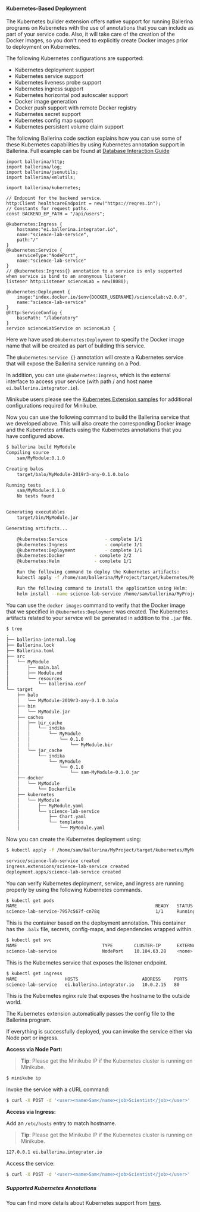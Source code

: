 #### Kubernetes-Based Deployment

The Kubernetes builder extension offers native support for running Ballerina programs on Kubernetes with the use of annotations that you can include as part of your service code. Also, it will take care of the creation of the Docker images, so you don't need to explicitly create Docker images prior to deployment on Kubernetes.

The following Kubernetes configurations are supported:
- Kubernetes deployment support
- Kubernetes service support
- Kubernetes liveness probe support
- Kubernetes ingress support
- Kubernetes horizontal pod autoscaler support
- Docker image generation
- Docker push support with remote Docker registry
- Kubernetes secret support
- Kubernetes config map support
- Kubernetes persistent volume claim support

The following Ballerina code section explains how you can use some of these Kubernetes capabilities by using Kubernetes annotation support in Ballerina. 
Full example can be found at [Database Interaction Guide](https://ballerina.io/learn/by-guide/data-backed-service/)

```ballerina
import ballerina/http;
import ballerina/log;
import ballerina/jsonutils;
import ballerina/xmlutils;

import ballerina/kubernetes;

// Endpoint for the backend service.
http:Client healthcareEndpoint = new("https://reqres.in");
// Constants for request paths.
const BACKEND_EP_PATH = "/api/users";

@kubernetes:Ingress {
    hostname:"ei.ballerina.integrator.io",
    name:"science-lab-service",
    path:"/"
}
@kubernetes:Service {
    serviceType:"NodePort",
    name:"science-lab-service"
}
// @kubernetes:Ingress{} annotation to a service is only supported when service is bind to an anonymous listener
listener http:Listener scienceLab = new(8080);

@kubernetes:Deployment {
    image:"index.docker.io/$env{DOCKER_USERNAME}/sciencelab:v2.0.0",
    name:"science-lab-service"
}
@http:ServiceConfig {
    basePath: "/laboratory"
}
service scienceLabService on scienceLab {
```

Here we have used `@kubernetes:Deployment` to specify the Docker image name that will be created as part of building this service. 

The `@kubernetes:Service {}` annotation will create a Kubernetes service that will expose the Ballerina service running on a Pod.

In addition, you can use `@kubernetes:Ingress`, which is the external interface to access your service (with path / and host name `ei.ballerina.integrator.io`).

Minikube users please see the [Kubernetes Extension samples](https://github.com/ballerinax/kubernetes/tree/master/samples) for additional configurations required for Minikube.

Now you can use the following command to build the Ballerina service that we developed above. This will also create the corresponding Docker image and the Kubernetes artifacts using the Kubernetes annotations that you have configured above.

```bash
$ ballerina build MyModule
Compiling source
	sam/MyModule:0.1.0

Creating balos
	target/balo/MyModule-2019r3-any-0.1.0.balo

Running tests
    sam/MyModule:0.1.0
	No tests found


Generating executables
	target/bin/MyModule.jar

Generating artifacts...

	@kubernetes:Service 			 - complete 1/1
	@kubernetes:Ingress 			 - complete 1/1
	@kubernetes:Deployment 			 - complete 1/1
	@kubernetes:Docker 			 - complete 2/2 
	@kubernetes:Helm 			 - complete 1/1

	Run the following command to deploy the Kubernetes artifacts: 
	kubectl apply -f /home/sam/ballerina/MyProject/target/kubernetes/MyModule

	Run the following command to install the application using Helm: 
	helm install --name science-lab-service /home/sam/ballerina/MyProject/target/kubernetes/MyModule/science-lab-service

```
You can use the `docker images` command to verify that the Docker image that we specified in `@kubernetes:Deployment` was created. The Kubernetes artifacts related to your service will be generated in addition to the `.jar` file.

```bash
$ tree
.
├── ballerina-internal.log
├── Ballerina.lock
├── Ballerina.toml
├── src
│   └── MyModule
│       ├── main.bal
│       ├── Module.md
│       └── resources
│           └── ballerina.conf
└── target
    ├── balo
    │   └── MyModule-2019r3-any-0.1.0.balo
    ├── bin
    │   └── MyModule.jar
    ├── caches
    │   ├── bir_cache
    │   │   └── indika
    │   │       └── MyModule
    │   │           └── 0.1.0
    │   │               └── MyModule.bir
    │   └── jar_cache
    │       └── indika
    │           └── MyModule
    │               └── 0.1.0
    │                   └── sam-MyModule-0.1.0.jar
    ├── docker
    │   └── MyModule
    │       └── Dockerfile
    ├── kubernetes
    │   └── MyModule
    │       ├── MyModule.yaml
    │       └── science-lab-service
    │           ├── Chart.yaml
    │           └── templates
    │               └── MyModule.yaml

```

Now you can create the Kubernetes deployment using:

```bash
$ kubectl apply -f /home/sam/ballerina/MyProject/target/kubernetes/MyModule

service/science-lab-service created
ingress.extensions/science-lab-service created
deployment.apps/science-lab-service created
```
You can verify Kubernetes deployment, service, and ingress are running properly by using the following Kubernetes commands.

```bash
$ kubectl get pods
NAME                                                    READY   STATUS    RESTARTS   AGE
science-lab-service-7957c567f-cn78q                     1/1     Running   0          41m
```
This is the container based on the deployment annotation. This container has the `.balx` file, secrets, config-maps, and dependencies wrapped within. 

```bash
$ kubectl get svc
NAME                                TYPE        CLUSTER-IP      EXTERNAL-IP   PORT(S)          AGE
science-lab-service                 NodePort    10.104.63.28    <none>        8080:31821/TCP   42m
```
This is the Kubernetes service that exposes the listener endpoint.

```bash
$ kubectl get ingress
NAME                  HOSTS                        ADDRESS     PORTS   AGE
science-lab-service   ei.ballerina.integrator.io   10.0.2.15   80      42m
```
This is the Kubernetes nginx rule that exposes the hostname to the outside world.

The Kubernetes extension automatically passes the config file to the Ballerina program.

If everything is successfully deployed, you can invoke the service either via Node port or ingress.

**Access via Node Port:**

> **Tip**: Please get the Minikube IP if the Kubernetes cluster is running on Minikube.
```bash
$ minikube ip
```

Invoke the service with a cURL command:
 
```bash
$ curl -X POST -d '<user><name>Sam</name><job>Scientist</job></user>'  http://<localhost/minikube_ip>:9092/laboratory/user  -H "Content-Type: text/xml"  
```

**Access via Ingress:**

Add an `/etc/hosts` entry to match hostname.
> **Tip**: Please get the Minikube IP if the Kubernetes cluster is running on Minikube.

```bash
127.0.0.1 ei.ballerina.integrator.io
```
Access the service:

```bash
$ curl -X POST -d '<user><name>Sam</name><job>Scientist</job></user>'  http://ei.ballerina.integrator.io/laboratory/user  -H "Content-Type: text/xml"  
```
    
##### Supported Kubernetes Annotations
You can find more details about Kubernetes support from [here](https://github.com/ballerinax/kubernetes#ballerina-kubernetes-extension).
